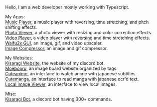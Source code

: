 Hello, I am a web developer mostly working with Typescript. 

My Apps: \
[Music Player](https://github.com/Tenpi/Music-Player), a music player with reversing, time stretching, and pitch shifting effects. \
[Photo Viewer](https://github.com/Tenpi/Photo-Viewer), a photo viewer with resizing and color correction effects. \
[Video Player](https://github.com/Tenpi/Video-Player), a video player with reversing and time stretching effects. \
[Waifu2x GUI](https://github.com/Tenpi/Waifu2x-GUI), an image, gif, and video upscaler. \
[Image Compressor](https://github.com/Tenpi/Image-Compressor), an image and gif compressor.

My Websites: \
[Kisaragi Website](https://github.com/Tenpi/Kisaragi.moe), the website of my discord bot. \
[Moebooru](https://github.com/Tenpi/Moebooru.moe), an image board website organized by tags. \
[Cuteanime](https://github.com/Tenpi/Cuteanime.moe), an interface to watch anime with japanese subtitles. \
[Cutemanga](https://github.com/Tenpi/Cutemanga.moe), an interface to read manga with japanese ocr'd text. \
[Local Image Viewer](https://github.com/Tenpi/Local-Image-Viewer), an interface to view local images.

Misc: \
[Kisaragi Bot](https://github.com/Tenpi/Kisaragi), a discord bot having 300+ commands.
